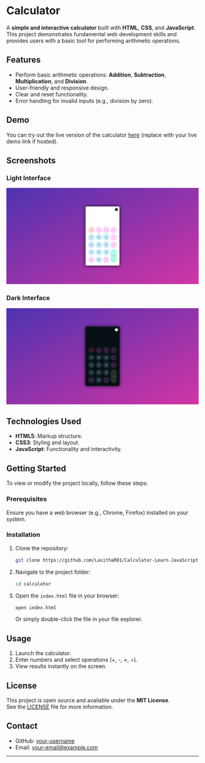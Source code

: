 # Calculator

A **simple and interactive calculator** built with **HTML**, **CSS**, and **JavaScript**. This project demonstrates fundamental web development skills and provides users with a basic tool for performing arithmetic operations.

## Features

- Perform basic arithmetic operations: **Addition**, **Subtraction**, **Multiplication**, and **Division**.
- User-friendly and responsive design.
- Clear and reset functionality.
- Error handling for invalid inputs (e.g., division by zero).

## Demo

You can try out the live version of the calculator [here](https://your-live-link.com) (replace with your live demo link if hosted).

## Screenshots

### Light Interface
![Calculator Main Interface](Screenshots/Snap01.png)

### Dark Interface
![Calculator Example Calculation](Screenshots/Snap02.png)

## Technologies Used

- **HTML5**: Markup structure.
- **CSS3**: Styling and layout.
- **JavaScript**: Functionality and interactivity.

## Getting Started

To view or modify the project locally, follow these steps:

### Prerequisites

Ensure you have a web browser (e.g., Chrome, Firefox) installed on your system.

### Installation

1. Clone the repository:
   ```bash
   git clone https://github.com/LasithaR01/Calculator-Learn-JavaScript.git
   ```
2. Navigate to the project folder:
   ```bash
   cd calculator
   ```
3. Open the `index.html` file in your browser:
   ```bash
   open index.html
   ```
   Or simply double-click the file in your file explorer.

## Usage

1. Launch the calculator.
2. Enter numbers and select operations (+, -, ×, ÷).
3. View results instantly on the screen.

## License

This project is open source and available under the **MIT License**.  
See the [LICENSE](LICENSE) file for more information.

## Contact

- GitHub: [your-username](https://github.com/LasithaR01)
- Email: [your-email@example.com](mailto:lasitharansara87@gmail.com)

---
